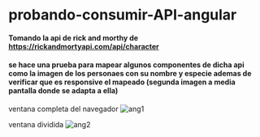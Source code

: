 # probando-consumir-API-angular

#### Tomando la api de rick and morthy de https://rickandmortyapi.com/api/character
#### se hace una prueba para mapear algunos componentes de dicha api como la imagen de los personaes con su nombre y especie ademas de verificar que es responsive el mapeado (segunda imagen a media pantalla donde se adapta a ella)

ventana completa del navegador 
![ang1](https://github.com/JuanFTamayo/Prueba-python-fastAPI/assets/88947668/47b563cb-0c26-41b0-a285-037a937e62ce)

ventana dividida
![ang2](https://github.com/JuanFTamayo/Prueba-python-fastAPI/assets/88947668/8f76e46b-316c-4325-adc9-c17b06d6f9b5)
